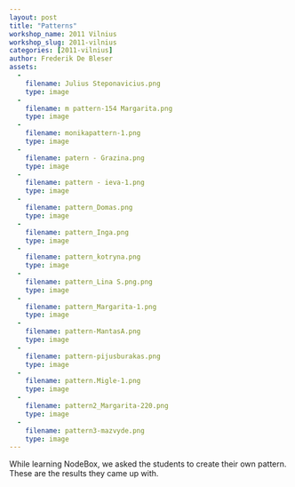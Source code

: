 ```yaml
---
layout: post
title: "Patterns"
workshop_name: 2011 Vilnius
workshop_slug: 2011-vilnius
categories: [2011-vilnius]
author: Frederik De Bleser
assets:
  -
    filename: Julius Steponavicius.png
    type: image
  -
    filename: m pattern-154 Margarita.png
    type: image
  -
    filename: monikapattern-1.png
    type: image
  -
    filename: patern - Grazina.png
    type: image
  -
    filename: pattern - ieva-1.png
    type: image
  -
    filename: pattern_Domas.png
    type: image
  -
    filename: pattern_Inga.png
    type: image
  -
    filename: pattern_kotryna.png
    type: image
  -
    filename: pattern_Lina S.png.png
    type: image
  -
    filename: pattern_Margarita-1.png
    type: image
  -
    filename: pattern-MantasA.png
    type: image
  -
    filename: pattern-pijusburakas.png
    type: image
  -
    filename: pattern.Migle-1.png
    type: image
  -
    filename: pattern2_Margarita-220.png
    type: image
  -
    filename: pattern3-mazvyde.png
    type: image
---
```

While learning NodeBox, we asked the students to create their own pattern. These are the results they came up with.
